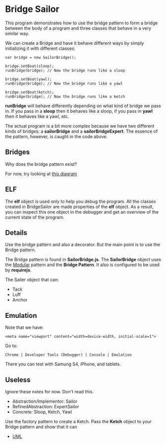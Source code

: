 # Bridge Sailor

This program demonstrates how to use the bridge pattern to form
a bridge between the body of a program and three classes that
behave in a very similar way.

We can create a Bridge and have it behave different ways by simply
initializing it with different classes:

	var bridge = new SailorBridge();

	bridge.setBoat(sloop);
	runBridge(bridge); // Now the bridge runs like a sloop

	bridge.setBoat(yawl);
	runBridge(bridge); // Now the bridge runs like a yawl

	bridge.setBoat(ketch);
	runBridge(bridge); // Now the bridge runs like a ketch

**runBridge** will behave differently depending on 
what kind of bridge we pass in. If you pass in a **sloop** then
it behaves like a sloop, if you pass in **yawl** then it behaves
like a yawl, etc. 

The actual program is a bit more 
complex because we have two different kinds of bridges: a 
**sailorBridge** and a **sailorBridgeExpert**. The essence of the
pattern, however, is caught in the code above.

## Bridges

Why does the bridge pattern exist?

For now, try looking at [this diagram][bridgeDiagram]

[bridgeDiagram]: http://charliecalvert.github.io/JsObjects/JavaScript/Design/BridgeSailor.class.violet.html

## ELF

The **elf** object is used only to help you debug the program. All the 
classes created in BridgeSailor are made properties of the **elf**
object. As a result, you can inspect this one object in the debugger
and get an overview of the current state of the program.

## Details

Use the bridge pattern and also a decorator. But the main point is to
use the Bridge pattern.

The Bridge pattern is found in **SailorBridge.js**. The **SailorBridge**
object uses the [Modular][modular] pattern and the **Bridge Pattern**. It also
is configured to be used by **requirejs**.

The Sailer object that can:

- Tack
- Luff
- Anchor

## Emulation

Note that we have:

	<meta name="viewport" content="width=device-width, initial-scale=1">
	
Go to:
 
	Chrome | Developer Tools (Debugger) | Console | Emulation
	
There you can test with Samung S4, iPhone, and tablets. 
	
## Useless	

Ignore these notes for now. Don't read this.

- Abstraction/Implementor: Sailor
- RefinedAbstraction: ExpertSailor
- Concrete: Sloop, Ketch, Yawl

Use the factory pattern to create a Ketch. Pass the **Ketch** object to your Bridge 
pattern and show that it can 

- [UML](http://www.dofactory.com/Patterns/PatternBridge.aspx#UML)

 
[modular]: http://www.elvenware.com/charlie/development/web/JavaScript/JavaScriptModules.html

